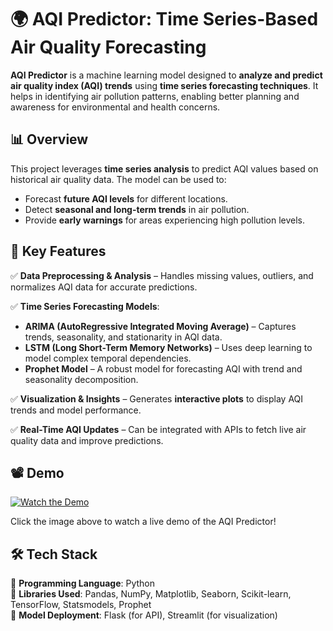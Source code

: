 # 🌍 AQI Predictor: Time Series-Based Air Quality Forecasting  

**AQI Predictor** is a machine learning model designed to **analyze and predict air quality index (AQI) trends** using **time series forecasting techniques**. It helps in identifying air pollution patterns, enabling better planning and awareness for environmental and health concerns.  

## 📊 Overview  

This project leverages **time series analysis** to predict AQI values based on historical air quality data. The model can be used to:  
- Forecast **future AQI levels** for different locations.  
- Detect **seasonal and long-term trends** in air pollution.  
- Provide **early warnings** for areas experiencing high pollution levels.  

## 🚀 Key Features  

✅ **Data Preprocessing & Analysis** – Handles missing values, outliers, and normalizes AQI data for accurate predictions.  

✅ **Time Series Forecasting Models**:  
   - **ARIMA (AutoRegressive Integrated Moving Average)** – Captures trends, seasonality, and stationarity in AQI data.  
   - **LSTM (Long Short-Term Memory Networks)** – Uses deep learning to model complex temporal dependencies.  
   - **Prophet Model** – A robust model for forecasting AQI with trend and seasonality decomposition.  

✅ **Visualization & Insights** – Generates **interactive plots** to display AQI trends and model performance.  

✅ **Real-Time AQI Updates** – Can be integrated with APIs to fetch live air quality data and improve predictions.  

## 📽️ Demo  

[![Watch the Demo](https://img.youtube.com/vi/YOUR_VIDEO_ID/0.jpg)](https://www.youtube.com/watch?v=YOUR_VIDEO_ID)  

Click the image above to watch a live demo of the AQI Predictor!  

## 🛠 Tech Stack  

📌 **Programming Language**: Python  
📌 **Libraries Used**: Pandas, NumPy, Matplotlib, Seaborn, Scikit-learn, TensorFlow, Statsmodels, Prophet  
📌 **Model Deployment**: Flask (for API), Streamlit (for visualization)  


